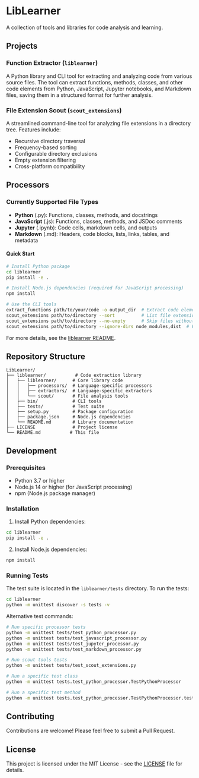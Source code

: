 # LibLearner

A collection of tools and libraries for code analysis and learning.

## Projects

### Function Extractor (`liblearner`)

A Python library and CLI tool for extracting and analyzing code from various source files. The tool can extract functions, methods, classes, and other code elements from Python, JavaScript, Jupyter notebooks, and Markdown files, saving them in a structured format for further analysis.

### File Extension Scout (`scout_extensions`)

A streamlined command-line tool for analyzing file extensions in a directory tree. Features include:
- Recursive directory traversal
- Frequency-based sorting
- Configurable directory exclusions
- Empty extension filtering
- Cross-platform compatibility

## Processors

### Currently Supported File Types

- **Python** (.py): Functions, classes, methods, and docstrings
- **JavaScript** (.js): Functions, classes, methods, and JSDoc comments
- **Jupyter** (.ipynb): Code cells, markdown cells, and outputs
- **Markdown** (.md): Headers, code blocks, lists, links, tables, and metadata

#### Quick Start

```bash
# Install Python package
cd liblearner
pip install -e .

# Install Node.js dependencies (required for JavaScript processing)
npm install

# Use the CLI tools
extract_functions path/to/your/code -o output_dir  # Extract code elements
scout_extensions path/to/directory --sort          # List file extensions by frequency
scout_extensions path/to/directory --no-empty      # Skip files without extensions
scout_extensions path/to/directory --ignore-dirs node_modules,dist  # Exclude directories
```

For more details, see the [liblearner README](liblearner/README.md).

## Repository Structure

```
LibLearner/
├── liblearner/           # Code extraction library
│   ├── liblearner/      # Core library code
│   │   ├── processors/  # Language-specific processors
│   │   ├── extractors/  # Language-specific extractors
│   │   └── scout/       # File analysis tools
│   ├── bin/             # CLI tools
│   ├── tests/           # Test suite
│   ├── setup.py         # Package configuration
│   ├── package.json     # Node.js dependencies
│   └── README.md        # Library documentation
├── LICENSE              # Project license
└── README.md           # This file
```

## Development

### Prerequisites

- Python 3.7 or higher
- Node.js 14 or higher (for JavaScript processing)
- npm (Node.js package manager)

### Installation

1. Install Python dependencies:
```bash
cd liblearner
pip install -e .
```

2. Install Node.js dependencies:
```bash
npm install
```

### Running Tests

The test suite is located in the `liblearner/tests` directory. To run the tests:

```bash
cd liblearner
python -m unittest discover -s tests -v
```

Alternative test commands:

```bash
# Run specific processor tests
python -m unittest tests/test_python_processor.py
python -m unittest tests/test_javascript_processor.py
python -m unittest tests/test_jupyter_processor.py
python -m unittest tests/test_markdown_processor.py

# Run scout tools tests
python -m unittest tests/test_scout_extensions.py

# Run a specific test class
python -m unittest tests.test_python_processor.TestPythonProcessor

# Run a specific test method
python -m unittest tests.test_python_processor.TestPythonProcessor.test_supported_types
```

## Contributing

Contributions are welcome! Please feel free to submit a Pull Request.

## License

This project is licensed under the MIT License - see the [LICENSE](LICENSE) file for details.
